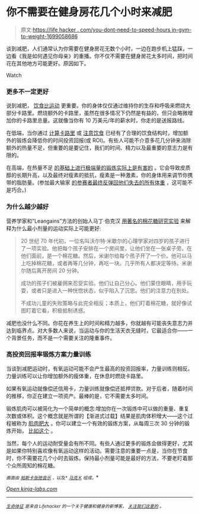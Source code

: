 # 你不需要在健身房花几个小时来减肥

> 原文:[https://life hacker . com/you-dont-need-to-speed-hours in-gym-to-weight-1699058686](https://lifehacker.com/you-dont-need-to-spend-hours-in-the-gym-to-lose-weight-1699058686)

谈到减肥，人们通常认为你需要在健身房花无数个小时，一边在跑步机上猛踩，一边看《我是如何遇见你母亲》的重播。你不仅不需要在健身房花太多时间，把时间花在其他地方可能更好。原因如下。

Watch

### 更多不一定更好

说到减肥， [饮食比运动](http://vitals.lifehacker.com/exercise-vs-diet-which-is-more-important-for-weight-l-1677532039) 更重要。你的身体仅仅通过维持你的生存和呼吸来燃烧大部分卡路里。燃烧额外的卡路里，虽然在很多情况下仍然是有益的，但只会略微增加你的卡路里总量。这就像当你有 10 万美元/年的薪水时，你走的是送报路线。

在低端，当你通过 [计算卡路里](http://vitals.lifehacker.com/how-to-determine-the-number-of-calories-you-should-eat-1693372946) 或 [注意饮食](http://vitals.lifehacker.com/how-to-lose-weight-without-counting-calories-1691715560) 已经有了合理的饮食结构时，增加额外的锻炼会降低你的时间投资回报(或 ROI)。有些人可能不介意多花几分钟来消除额外的热量不足，但重要的是要记住，我们的时间、精力以及最重要的意志力是有限的。

在高端，在热量不足 [的基础上进行极端量的锻炼实际上是有害的](http://www.bodyrecomposition.com/fat-loss/why-big-caloric-deficits-and-lots-of-activity-can-hurt-fat-loss.html/) 。它会导致皮质醇的长期升高，以及最终对瘦素的抵抗，瘦素是一种激素，你的身体用来调节你携带的脂肪量。(参加最大输家 [的参赛者最终反弹回他们失去的所有体重](http://www.weightymatters.ca/2014/09/more-on-why-biggest-loser-contestants.html) ，这可能不是巧合。)

### 为什么越少越好

营养学家和“Leangains”方法的创始人马丁·伯克汉 [用著名的棉花糖研究实验](http://www.leangains.com/2010/01/marshmallow-test.html) 来解释为什么最小剂量的运动实际上可能更好:

> 20 世纪 70 年代初，一位名叫沃尔特·米歇尔的心理学家对四岁的孩子进行了一项实验。他把每个孩子安排在一个房间里，让他们坐在一张桌子旁。在他们面前，是一个棉花糖。然后，米谢尔给每个孩子开了一个价。他可以马上吃掉棉花糖，或者再等几分钟，再吃一块。几乎所有人都决定等待。米谢尔随后离开房间 20 分钟。
> 
> 成功的孩子们被雇佣来忍受实验。他们让自己分心。他们蒙住眼睛，用手玩耍，或者只是进入一种恍惚状态，似乎陷入了沉思。他们的注意力在别处。
> 
> 不成功儿童的失败策略与此完全相反；本质上，他们盯着棉花糖，就好像试图盯着它看，积极抵制诱惑。

减肥也没什么不同。你花在养生上的时间和精力越多，你就越有可能丧失意志力并达到临界点。对大多数人来说，当运动与你的生活天衣无缝时，它最适合你——一个背景任务，而不是一个需要关注的隆重事件。

### 高投资回报率锻炼方案力量训练

当谈到减肥运动时，有氧运动可能不会产生最高的投资回报率，力量训练则相反。力量训练可以让你增加额外的瘦体重，在休息时燃烧卡路里。

如果有氧运动就像偿还信用卡，力量训练就像偿还抵押贷款。对于后者，随着时间的推移，你正在建立一项资产。最棒的是，它不需要太多时间。

锻炼肌肉可以被简化为一个简单的概念:增加你在一次锻炼中可以做的重量、重复次数或体积。这个概念就是所谓的【渐进式过载】结果是肌肉体积增大——这个过程被称为 [肌肉肥大](http://en.wikipedia.org/wiki/Muscle_hypertrophy) 。你可以建立一个有效的锻炼方案，从每周三次 30 分钟的锻炼开始， [比如这个](http://www.mvf.io/mvf-part-three-highly-effective-workouts/) 。

当然，每个人的运动耐受量会有所不同。有些人通过更多的锻炼会做得更好，尤其是如果你特别喜欢像有氧运动这样的活动。需要注意的重要一点是，当你在节食时，你不需要花几个小时去锻炼。保持最小剂量可能是最好的方法，不要老盯着那个众所周知的棉花糖。

<small>*画面由*</small> [<small>*帕斯卡*</small>](https://www.flickr.com/photos/pasukaru76/)<small></small>*[<small>*张弛音乐*</small>](https://www.flickr.com/photos/83905817@N08/) <small>*，以及*</small> [<small>*马克 K*</small>](https://www.flickr.com/photos/alpima/) <small>*组成。*</small>*

*[Open *kinja-labs.com*](http://kinja-labs.com/related-widget/?posts=1692058974,1677532039,1686146359&title=Recommended%20stories)*

* * *

*[<small>*生命体征*</small>](http://vitals.lifehacker.com/) <small>*是来自 Lifehacker 的一个关于健康和健身的新博客。*</small> [<small>*关注我们这里的*</small>](https://twitter.com/VitalsLH) <small>*。*</small>*